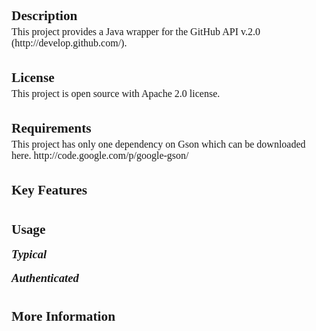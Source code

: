 <html>

<head>
<meta http-equiv=Content-Type content="text/html; charset=windows-1252">
<meta name=Generator content="Microsoft Word 11 (filtered)">
<title>Description</title>
<style>
<!--
 /* Style Definitions */
 p.MsoNormal, li.MsoNormal, div.MsoNormal
	{margin:0in;
	margin-bottom:.0001pt;
	font-size:12.0pt;
	font-family:"Times New Roman";}
h1
	{margin-top:12.0pt;
	margin-right:0in;
	margin-bottom:3.0pt;
	margin-left:0in;
	page-break-after:avoid;
	font-size:16.0pt;
	font-family:Arial;}
h2
	{margin-top:12.0pt;
	margin-right:0in;
	margin-bottom:3.0pt;
	margin-left:0in;
	page-break-after:avoid;
	font-size:14.0pt;
	font-family:Arial;
	font-style:italic;}
@page Section1
	{size:8.5in 11.0in;
	margin:1.0in 1.25in 1.0in 1.25in;}
div.Section1
	{page:Section1;}
-->
</style>

</head>

<body lang=EN-US>

<div class=Section1>

<h1><span style='font-family:"Times New Roman"'>Description</span></h1>

<p class=MsoNormal>This project provides a Java wrapper for the GitHub API
v.2.0 (http://develop.github.com/).</p>

<p class=MsoNormal>&nbsp;</p>

<h1><span style='font-family:"Times New Roman"'>License</span></h1>

<p class=MsoNormal>This project is open source with Apache 2.0 license.</p>

<p class=MsoNormal>&nbsp;</p>

<h1><span style='font-family:"Times New Roman"'>Requirements</span></h1>

<p class=MsoNormal>This project has only one dependency on Gson which can be
downloaded here. http://code.google.com/p/google-gson/</p>

<p class=MsoNormal>&nbsp;</p>

<h1><span style='font-family:"Times New Roman"'>Key Features</span></h1>

<p class=MsoNormal>&nbsp;</p>

<h1><span style='font-family:"Times New Roman"'>Usage</span></h1>

<h2><span style='font-family:"Times New Roman"'>Typical</span></h2>

<h2><span style='font-family:"Times New Roman"'>Authenticated</span></h2>

<p class=MsoNormal>&nbsp;</p>

<h1><span style='font-family:"Times New Roman"'>More Information</span></h1>

</div>

</body>

</html>
